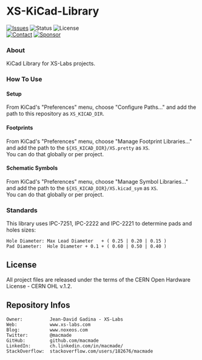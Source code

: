 XS-KiCad-Library
================

[![Issues](http://img.shields.io/github/issues/macmade/XS-KiCad-Library.svg?logo=github)](https://github.com/macmade/XS-KiCad-Library/issues)
![Status](https://img.shields.io/badge/status-active-brightgreen.svg?logo=git)
![License](https://img.shields.io/badge/license-ohl-brightgreen.svg?logo=open-source-initiative)  
[![Contact](https://img.shields.io/badge/follow-@macmade-blue.svg?logo=twitter&style=social)](https://twitter.com/macmade)
[![Sponsor](https://img.shields.io/badge/sponsor-macmade-pink.svg?logo=github-sponsors&style=social)](https://github.com/sponsors/macmade)

### About

KiCad Library for XS-Labs projects.

### How To Use

#### Setup

From KiCad's "Preferences" menu, choose "Configure Paths..." and add the path to this repository as `XS_KICAD_DIR`.

#### Footprints

From  KiCad's "Preferences" menu, choose "Manage Footprint Libraries..." and add the path to the `${XS_KICAD_DIR}/XS.pretty` as `XS`.  
You can do that globally or per project.

#### Schematic Symbols

From  KiCad's "Preferences" menu, choose "Manage Symbol Libraries..." and add the path to the `${XS_KICAD_DIR}/XS.kicad_sym` as `XS`.  
You can do that globally or per project.

### Standards

This library uses IPC-7251, IPC-2222 and IPC-2221 to determine pads and holes sizes:

```
Hole Diameter: Max Lead Diameter   + ( 0.25 | 0.20 | 0.15 )
Pad Diameter:  Hole Diameter + 0.1 + ( 0.60 | 0.50 | 0.40 )
```

License
-------

All project files are released under the terms of the CERN Open Hardware License - CERN OHL v.1.2.

Repository Infos
----------------

    Owner:          Jean-David Gadina - XS-Labs
    Web:            www.xs-labs.com
    Blog:           www.noxeos.com
    Twitter:        @macmade
    GitHub:         github.com/macmade
    LinkedIn:       ch.linkedin.com/in/macmade/
    StackOverflow:  stackoverflow.com/users/182676/macmade

